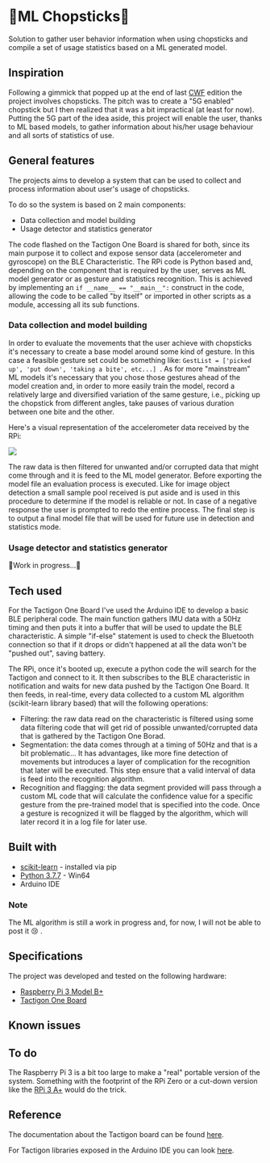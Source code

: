 # 🥢ML Chopsticks🥢
Solution to gather user behavior information when using chopsticks and compile a set of usage statistics based on a ML generated model.

## Inspiration
Following a gimmick that popped up at the end of last [CWF](https://scottkwang.github.io/CodeWithFriends-Spring2020/) edition the project involves chopsticks. The pitch was to create a "5G enabled" chopstick but I then realized that it was a bit impractical (at least for now). Putting the 5G part of the idea aside, this project will enable the user, thanks to ML based models, to gather information about his/her usage behaviour and all sorts of statistics of use.

## General features
The projects aims to develop a system that can be used to collect and process information about user's usage of chopsticks.

To do so the system is based on 2 main components:

* Data collection and model building
* Usage detector and statistics generator

The code flashed on the Tactigon One Board is shared for both, since its main purpose it to collect and expose sensor data (accelerometer and gyroscope) on the BLE Characteristic. The RPi code is Python based and, depending on the component that is required by the user, serves as ML model generator or as gesture and statistics recognition.
This is achieved by implementing an ```if __name__ == "__main__":``` construct in the code, allowing the code to be called "by itself" or imported in other scripts as a module, accessing all its sub functions.

### Data collection and model building
In order to evaluate the movements that the user achieve with chopsticks it's necessary to create a base model around some kind of gesture. In this case a feasible gesture set could be something like: ```GestList = ['picked up', 'put down', 'taking a bite', etc...] ```. As for more "mainstream" ML models it's necessary that you chose those gestures ahead of the model creation and, in order to more easily train the model, record a relatively large and diversified variation of the same gesture, i.e., picking up the chopstick from different angles, take pauses of various duration between one bite and the other.

Here's a visual representation of the accelerometer data received by the RPi:

![](https://github.com/Cipulot/ML-Chopsticks/blob/main/ML-Chopsticks/media/Sensor%20Graph.gif?raw=true)

The raw data is then filtered for unwanted and/or corrupted data that might come through and it is feed to the ML model generator. Before exporting the model file an evaluation process is executed. Like for image object detection a small sample pool received is put aside and is used in this procedure to determine if the model is reliable or not. In case of a negative response the user is prompted to redo the entire process. The final step is to output a final model file that will be used for future use in detection and statistics mode.

### Usage detector and statistics generator
👷Work in progress...👷

## Tech used
For the Tactigon One Board I've used the Arduino IDE to develop a basic BLE peripheral code. The main function gathers IMU data with a 50Hz timing and then puts it into a buffer that will be used to update the BLE characteristic. A simple "if-else" statement is used to check the Bluetooth connection so that if it drops or didn't happened at all the data won't be "pushed out", saving battery.

The RPi, once it's booted up, execute a python code the will search for the Tactigon and connect to it. It then subscribes to the BLE characteristic in notification and waits for new data pushed by the Tactigon One Board. It then feeds, in real-time, every data collected to a custom ML algorithm (scikit-learn library based) that will the following operations:

* Filtering: the raw data read on the characteristic is filtered using some data filtering code that will get rid of possible unwanted/corrupted data that is gathered by the Tactigon One Borad.
* Segmentation: the data comes through at a timing of 50Hz and that is a bit problematic... It has advantages, like more fine detection of movements but introduces a layer of complication for the recognition that later will be executed. This step ensure that a valid interval of data is feed into the recognition algorithm.
* Recognition and flagging: the data segment provided will pass through a custom ML code that will calculate the confidence value for a specific gesture from the pre-trained model that is specified into the code. Once a gesture is recognized it will be flagged by the algorithm, which will later record it in a log file for later use.

## Built with
* [scikit-learn](https://scikit-learn.org/stable/) - installed via pip
* [Python 3.7.7](https://www.python.org/downloads/release/python-377/) - Win64
* Arduino IDE
### Note
The ML algorithm is still a work in progress and, for now, I will not be able to post it 😢 .

## Specifications
The project was developed and tested on the following hardware:
* [Raspberry Pi 3 Model B+](https://www.raspberrypi.org/products/raspberry-pi-3-model-b-plus/?resellerType=home)
* [Tactigon One Board](https://www.nextind.eu/product/the-tactigon-one/)
## Known issues

## To do
The Raspberry Pi 3 is a bit too large to make a "real" portable version of the system. Something with the footprint of the RPi Zero or a cut-down version like the [RPi 3 A+](https://www.raspberrypi.org/products/raspberry-pi-3-model-a-plus/?resellerType=home) would do the trick.

## Reference
The documentation about the Tactigon board can be found [here](https://github.com/TactigonTeam/Docs).

For Tactigon libraries exposed in the Arduino IDE you can look [here](https://www.thetactigon.com/arduino/doxygen/index.html).
